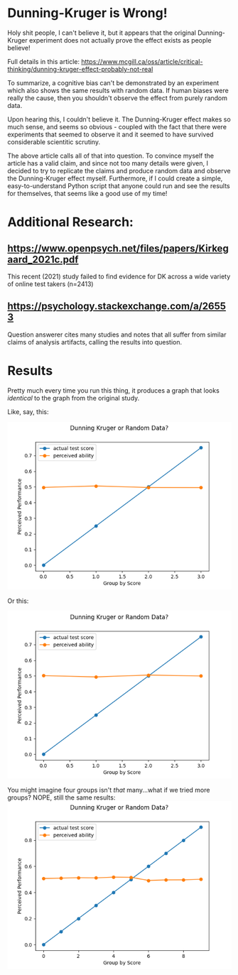 # Dunning-Kruger is Wrong!

Holy shit people, I can't believe it, but it appears that the original Dunning-Kruger experiment does not actually prove the effect exists as people believe!

Full details in this article:
https://www.mcgill.ca/oss/article/critical-thinking/dunning-kruger-effect-probably-not-real

To summarize, a cognitive bias can't be demonstrated by an experiment which also shows the same results with random data.  If human biases were really the cause, then you shouldn't observe the effect from purely random data.

Upon hearing this, I couldn't believe it.  The Dunning-Kruger effect makes so
much sense, and seems so obvious - coupled with the fact that there were
experiments that seemed to observe it and it seemed to have survived
considerable scientitic scrutiny.

The above article calls all of that into question.  To convince myself the article has a valid claim, and since not too many details were given, I decided to try to replicate the claims and produce random data and observe the Dunning-Kruger effect myself.  Furthermore, if I could create a simple, easy-to-understand Python script that anyone could run and see the results for themselves, that seems like a good use of my time!

# Additional Research:

## https://www.openpsych.net/files/papers/Kirkegaard_2021c.pdf

This recent (2021) study failed to find evidence for DK across a wide variety of online test takers (n=2413)

## https://psychology.stackexchange.com/a/26553

Question answerer cites many studies and notes that all suffer from similar claims of analysis artifacts, calling the results into question.

# Results

Pretty much every time you run this thing, it produces a graph that looks *identical* to the graph from the original study.

Like, say, this:

![Figure 1](images/1.png)

Or this:

![Figure 2](images/2.png)

You might imagine four groups isn't *that* many...what if we tried more groups?  NOPE, still the same results:
![Figure 3, this time with feeling](images/3.png)

